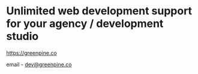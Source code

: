 # Unlimited web development support for your agency / development studio

https://greenpine.co

email - dev@greenpine.co
